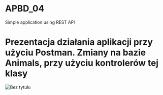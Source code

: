 # APBD_04
Simple application using REST API

# Prezentacja działania aplikacji przy użyciu Postman. Zmiany na bazie Animals, przy użyciu kontrolerów tej klasy
![Bez tytułu](https://github.com/user-attachments/assets/c4d61a5c-c33a-4871-8625-d6181de27fd7)
